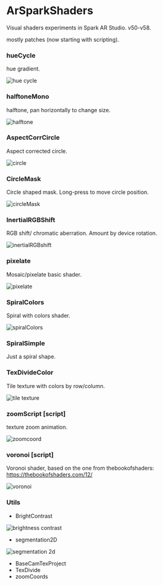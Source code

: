 # ArSparkShaders

Visual shaders experiments in Spark AR Studio. v50-v58.

mostly patches (now starting with scripting).


### hueCycle

hue gradient.

![hue cycle](https://user-images.githubusercontent.com/1738321/51322220-91a2b000-1a43-11e9-8343-4dc315536907.png)


### halftoneMono

halftone, pan horizontally to change size.

![halftone](https://user-images.githubusercontent.com/1738321/49737646-23ace100-fc6c-11e8-90d3-bb37fb7aa3f8.png)

### AspectCorrCircle

Aspect corrected circle.

![circle](https://user-images.githubusercontent.com/1738321/47683151-8612bc00-dbad-11e8-91e1-1a40f22f26ce.png)

### CircleMask

Circle shaped mask. Long-press to move circle position.

![circleMask](https://user-images.githubusercontent.com/1738321/47683208-b22e3d00-dbad-11e8-8265-87898e8bee00.png)

### InertialRGBShift

RGB shift/ chromatic aberration. Amount by device rotation.

![inertialRGBshift](https://user-images.githubusercontent.com/1738321/47683305-fc172300-dbad-11e8-98a4-783e8edaee21.png)

### pixelate

Mosaic/pixelate basic shader.

![pixelate](https://user-images.githubusercontent.com/1738321/47683340-0df8c600-dbae-11e8-8e97-846611af0fd7.png)


### SpiralColors

Spiral with colors shader.


![spiralColors](https://user-images.githubusercontent.com/1738321/47683424-4ac4bd00-dbae-11e8-8146-d7946f2237e4.png)




### SpiralSimple

Just a spiral shape.

### TexDivideColor

Tile texture with colors by row/column.

![tile texture](https://user-images.githubusercontent.com/1738321/47680944-fb2ec300-dba6-11e8-8e27-95606c6d1905.png)

### zoomScript [script]

texture zoom animation.

![zoomcoord](https://user-images.githubusercontent.com/1738321/55670753-9b77ca80-585e-11e9-9c13-138c28196b50.gif)

### voronoi [script]

Voronoi shader, based on the one from thebookofshaders: https://thebookofshaders.com/12/

![voronoi](https://user-images.githubusercontent.com/1738321/58769134-40bad080-857a-11e9-93f3-f3daf39330c0.png)

### Utils

* BrightContrast

![brightness contrast](https://user-images.githubusercontent.com/1738321/49687632-a1de7b80-fae4-11e8-8cbb-5e5dbec6658b.png)

* segmentation2D

![segmentation 2d](https://user-images.githubusercontent.com/1738321/49595728-6498b300-f957-11e8-8fd3-0cfdd5e2706f.png)

* BaseCamTexProject
* TexDivide
* zoomCoords
